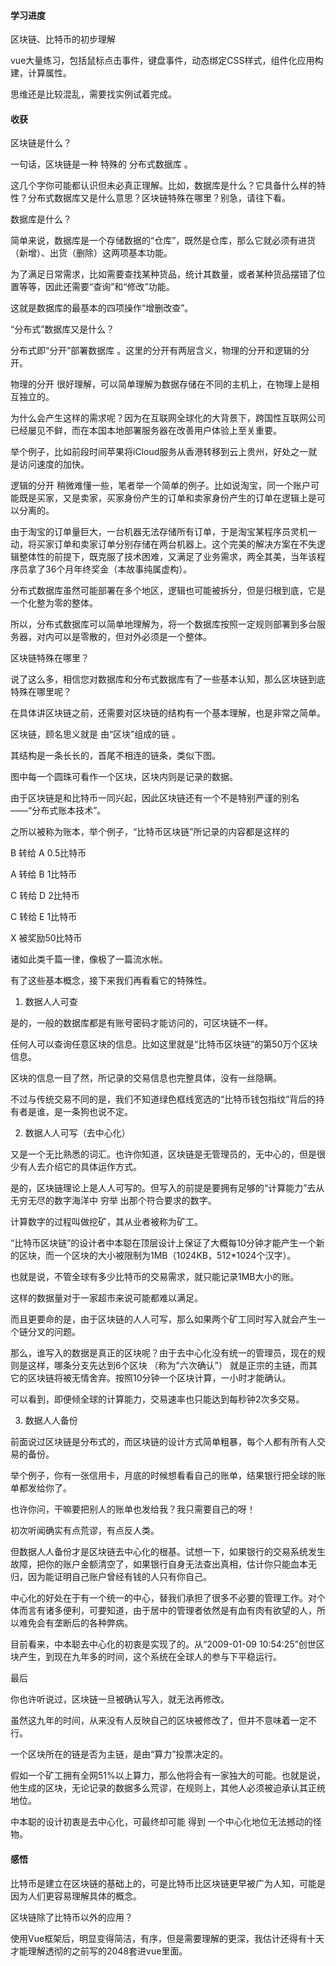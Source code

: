 #### 学习进度

区块链、比特币的初步理解

vue大量练习，包括鼠标点击事件，键盘事件，动态绑定CSS样式，组件化应用构建，计算属性。

思维还是比较混乱，需要找实例试着完成。

#### 收获

区块链是什么？

一句话，区块链是一种 特殊的 分布式数据库 。

这几个字你可能都认识但未必真正理解。比如，数据库是什么？它具备什么样的特性？分布式数据库又是什么意思？区块链特殊在哪里？别急，请往下看。

数据库是什么？

简单来说，数据库是一个存储数据的“仓库”，既然是仓库，那么它就必须有进货（新增）、出货（删除）这两项基本功能。

为了满足日常需求，比如需要查找某种货品，统计其数量，或者某种货品摆错了位置等等，因此还需要“查询”和“修改”功能。

这就是数据库的最基本的四项操作“增删改查”。

“分布式”数据库又是什么？

分布式即“分开”部署数据库 。这里的分开有两层含义，物理的分开和逻辑的分开。

物理的分开 很好理解，可以简单理解为数据存储在不同的主机上，在物理上是相互独立的。

为什么会产生这样的需求呢？因为在互联网全球化的大背景下，跨国性互联网公司已经屡见不鲜，而在本国本地部署服务器在改善用户体验上至关重要。

举个例子，比如前段时间苹果将iCloud服务从香港转移到云上贵州，好处之一就是访问速度的加快。

逻辑的分开 稍微难懂一些，笔者举一个简单的例子。比如说淘宝，同一个账户可能既是买家，又是卖家，买家身份产生的订单和卖家身份产生的订单在逻辑上是可以分离的。

由于淘宝的订单量巨大，一台机器无法存储所有订单，于是淘宝某程序员灵机一动，将买家订单和卖家订单分别存储在两台机器上。这个完美的解决方案在不失逻辑整体性的前提下，既克服了技术困难，又满足了业务需求，两全其美，当年该程序员拿了36个月年终奖金（本故事纯属虚构）。

分布式数据库虽然可能部署在多个地区，逻辑也可能被拆分，但是归根到底，它是一个化整为零的整体。

所以，分布式数据库可以简单地理解为，将一个数据库按照一定规则部署到多台服务器，对内可以是零散的，但对外必须是一个整体。

区块链特殊在哪里？

说了这么多，相信您对数据库和分布式数据库有了一些基本认知，那么区块链到底特殊在哪里呢？

在具体讲区块链之前，还需要对区块链的结构有一个基本理解，也是非常之简单。

区块链，顾名思义就是 由“区块”组成的链 。

其结构是一条长长的，首尾不相连的链条，类似下图。



图中每一个圆珠可看作一个区块，区块内则是记录的数据。

由于区块链是和比特币一同兴起，因此区块链还有一个不是特别严谨的别名——“分布式账本技术”。

之所以被称为账本，举个例子，“比特币区块链”所记录的内容都是这样的

B 转给 A 0.5比特币

A 转给 B 1比特币

C 转给 D 2比特币

C 转给 E 1比特币

X 被奖励50比特币

诸如此类千篇一律，像极了一篇流水帐。

有了这些基本概念，接下来我们再看看它的特殊性。

1. 数据人人可查

是的，一般的数据库都是有账号密码才能访问的，可区块链不一样。

任何人可以查询任意区块的信息。比如这里就是“比特币区块链”的第50万个区块信息。



区块的信息一目了然，所记录的交易信息也完整具体，没有一丝隐瞒。

不过与传统交易不同的是，我们不知道绿色框线宽选的“比特币钱包指纹”背后的持有者是谁，是一条狗也说不定。

2. 数据人人可写（去中心化）

又是一个无比熟悉的词汇。也许你知道，区块链是无管理员的，无中心的，但是很少有人去介绍它的具体运作方式。

是的，区块链理论上是人人可写的。但写入的前提是要拥有足够的“计算能力”去从无穷无尽的数字海洋中 穷举 出那个符合要求的数字。

计算数字的过程叫做挖矿，其从业者被称为矿工。

“比特币区块链”的设计者中本聪在顶层设计上保证了大概每10分钟才能产生一个新的区块，而一个区块的大小被限制为1MB（1024KB，512*1024个汉字）。

也就是说，不管全球有多少比特币的交易需求，就只能记录1MB大小的账。

这样的数据量对于一家超市来说可能都难以满足。

而且更要命的是，由于区块链的人人可写，那么如果两个矿工同时写入就会产生一个链分叉的问题。

那么，谁写入的数据是真正的区块呢？由于去中心化没有统一的管理员，现在的规则是这样，哪条分支先达到6个区块 （称为”六次确认”） 就是正宗的主链，而其它的区块链将被无情舍弃。按照10分钟一个区块计算，一小时才能确认。



可以看到，即便倾全球的计算能力，交易速率也只能达到每秒钟2次多交易。

3. 数据人人备份

前面说过区块链是分布式的，而区块链的设计方式简单粗暴，每个人都有所有人交易的备份。

举个例子，你有一张信用卡，月底的时候想看看自己的账单，结果银行把全球的账单都发给你了。

也许你问，干嘛要把别人的账单也发给我？我只需要自己的呀！

初次听闻确实有点荒谬，有点反人类。

但数据人人备份才是区块链去中心化的根基。试想一下，如果银行的交易系统发生故障，把你的账户金额清空了，如果银行自身无法查出真相，估计你只能血本无归，因为能证明自己账户曾经有钱的人只有你自己。

中心化的好处在于有一个统一的中心，替我们承担了很多不必要的管理工作。对个体而言有诸多便利，可要知道，由于居中的管理者依然是有血有肉有欲望的人，所以难免会有垄断后的各种弊病。

目前看来，中本聪去中心化的初衷是实现了的。从“2009-01-09 10:54:25”创世区块产生，到现在九年多的时间，这个系统在全球人的参与下平稳运行。

最后

你也许听说过，区块链一旦被确认写入，就无法再修改。

虽然这九年的时间，从来没有人反映自己的区块被修改了，但并不意味着一定不行。

一个区块所在的链是否为主链，是由“算力”投票决定的。

假如一个矿工拥有全网51%以上算力，那么他将会有一家独大的可能。也就是说，他生成的区块，无论记录的数据多么荒谬，在规则上，其他人必须被迫承认其正统地位。

中本聪的设计初衷是去中心化，可最终却可能 得到 一个中心化地位无法撼动的怪物。

#### 感悟

比特币是建立在区块链的基础上的，可是比特币比区块链更早被广为人知，可能是因为人们更容易理解具体的概念。

区块链除了比特币以外的应用？

使用Vue框架后，明显变得简洁，有序，但是需要理解的更深，我估计还得有十天才能理解透彻的之前写的2048套进vue里面。
